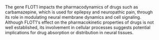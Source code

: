 The gene FLOT1 impacts the pharmacodynamics of drugs such as carbamazepine, which is used for epilepsy and neuropathic pain, through its role in modulating neural membrane dynamics and cell signaling. Although FLOT1's effect on the pharmacokinetic properties of drugs is not well established, its involvement in cellular processes suggests potential implications for drug absorption or distribution in neural tissues.